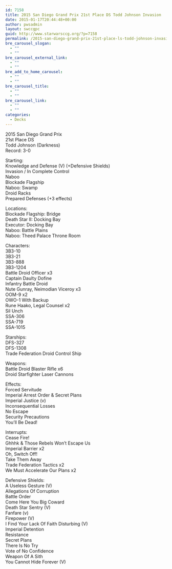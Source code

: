 ```yaml
---
id: 7158
title: 2015 San Diego Grand Prix 21st Place DS Todd Johnson Invasion
date: 2015-01-17T20:44:48+00:00
author: pwsadmin
layout: swccgpc
guid: http://www.starwarsccg.org/?p=7158
permalink: /2015-san-diego-grand-prix-21st-place-ls-todd-johnson-invasion/
bre_carousel_slogan:
  - ""
  - ""
bre_carousel_external_link:
  - ""
  - ""
bre_add_to_home_carousel:
  - ""
  - ""
bre_carousel_title:
  - ""
  - ""
bre_carousel_link:
  - ""
  - ""
categories:
  - Decks
---
```

2015 San Diego Grand Prix  
21st Place DS  
Todd Johnson (Darkness)  
Record: 3-0

Starting:  
Knowledge and Defense (V) (+Defensive Shields)  
Invasion / In Complete Control  
Naboo  
Blockade Flagship  
Naboo: Swamp  
Droid Racks  
Prepared Defenses (+3 effects)

Locations:  
Blockade Flagship: Bridge  
Death Star II: Docking Bay  
Executor: Docking Bay  
Naboo: Battle Plains  
Naboo: Theed Palace Throne Room

Characters:  
3B3-10  
3B3-21  
3B3-888  
3B3-1204  
Battle Droid Officer x3  
Captain Daulty Dofine  
Infantry Battle Droid  
Nute Gunray, Neimodian Viceroy x3  
OOM-9 x2  
OWO-1 With Backup  
Rune Haako, Legal Counsel x2  
Sil Unch  
SSA-306  
SSA-719  
SSA-1015

Starships:  
DFS-327  
DFS-1308  
Trade Federation Droid Control Ship

Weapons:  
Battle Droid Blaster Rifle x6  
Droid Starfighter Laser Cannons

Effects:  
Forced Servitude  
Imperial Arrest Order & Secret Plans  
Imperial Justice (v)  
Inconsequential Losses  
No Escape  
Security Precautions  
You&#8217;ll Be Dead!

Interrupts:  
Cease Fire!  
Ghhhk & Those Rebels Won&#8217;t Escape Us  
Imperial Barrier x2  
Oh, Switch Off!  
Take Them Away  
Trade Federation Tactics x2  
We Must Accelerate Our Plans x2

Defensive Shields:  
A Useless Gesture (V)  
Allegations Of Corruption  
Battle Order  
Come Here You Big Coward  
Death Star Sentry (V)  
Fanfare (v)  
Firepower (V)  
I Find Your Lack Of Faith Disturbing (V)  
Imperial Detention  
Resistance  
Secret Plans  
There Is No Try  
Vote of No Confidence  
Weapon Of A Sith  
You Cannot Hide Forever (V)
